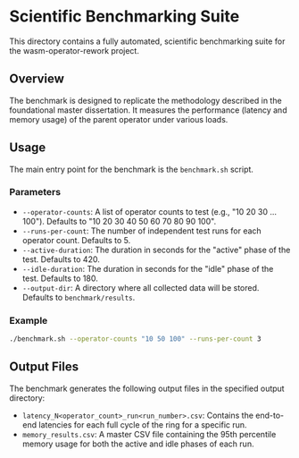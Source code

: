 # Scientific Benchmarking Suite

This directory contains a fully automated, scientific benchmarking suite for the wasm-operator-rework project.

## Overview

The benchmark is designed to replicate the methodology described in the foundational master dissertation. It measures the performance (latency and memory usage) of the parent operator under various loads.

## Usage

The main entry point for the benchmark is the `benchmark.sh` script.

### Parameters

*   `--operator-counts`: A list of operator counts to test (e.g., "10 20 30 ... 100"). Defaults to "10 20 30 40 50 60 70 80 90 100".
*   `--runs-per-count`: The number of independent test runs for each operator count. Defaults to 5.
*   `--active-duration`: The duration in seconds for the "active" phase of the test. Defaults to 420.
*   `--idle-duration`: The duration in seconds for the "idle" phase of the test. Defaults to 180.
*   `--output-dir`: A directory where all collected data will be stored. Defaults to `benchmark/results`.

### Example

```bash
./benchmark.sh --operator-counts "10 50 100" --runs-per-count 3
```

## Output Files

The benchmark generates the following output files in the specified output directory:

*   `latency_N<operator_count>_run<run_number>.csv`: Contains the end-to-end latencies for each full cycle of the ring for a specific run.
*   `memory_results.csv`: A master CSV file containing the 95th percentile memory usage for both the active and idle phases of each run.
